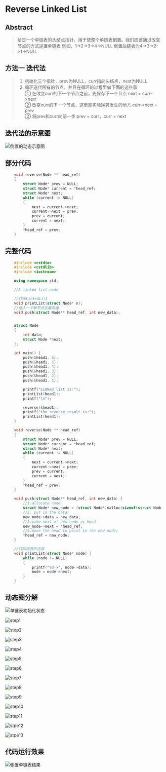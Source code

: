# Reverse Linked List


## Abstract
> 给定一个单链表的头结点指针，用于使整个单链表倒置。我们应该通过改变节点的方式逆置单链表
> 例如，1->2->3->4->NULL
> 倒置后链表为4->3->2->1->NULL


## 方法一 迭代法
> 1. 初始化三个指针，prev为NULL，curr指向头结点，next为NULL
> 2. 循环迭代所有的节点，并且在循环的过程里做下面的这些事  
> ① 在改变curr的下一个节点之前，先保存下一个节点  next = curr->next  
> ② 改变curr的下一个节点，这里是实际逆转发生的地方 curr->next = prev  
> ③ 将prev和curr向前一步 prev = curr，curr = next

## 迭代法的示意图
![倒置的动态示意图](_v_images/20190218233409183_12563.gif)


## 部分代码
```c++
    void reverse(Node ** head_ref)
    {
    	struct Node* prev = NULL;
    	struct Node* current = *head_ref;
    	struct Node* next;
    	while (current != NULL)
    	{ 
    		next = current->next;
    		current->next = prev;
    		prev = current;
    		current = next;
    	}
    	*head_ref = prev;
    }
```

## 完整代码
```c++
    #include <cstdio>
    #include <cstdlib>
    #include <iostream>

    using namespace std;

    //A linked list node

    //打印LinkedList
    void printList(struct Node* n);
    //插入一个新节点在最前面
    void push(struct Node** head_ref, int new_data);


    struct Node
    {
    	int data;
    	struct Node *next;
    };

    int main() {
    	push(&head1, 6);
    	push(&head1, 5);
    	push(&head1, 4);
    	push(&head1, 3);
    	push(&head1, 2);
    	push(&head1, 1);

    	printf("Linked list is:");
    	printList(head1);
    	printf("\n");

    	reverse(&head1);
    	printf("the reverse result is:");
    	printList(head1);
    }

    void reverse(Node ** head_ref)
    {
    	struct Node* prev = NULL;
    	struct Node* current = *head_ref;
    	struct Node* next;
    	while (current != NULL)
    	{
    		next = current->next;
    		current->next = prev;
    		prev = current;
    		current = next;
    	}
    	*head_ref = prev;
    }

    void push(struct Node** head_ref, int new_data) {
    	//1.allocate node
    	struct Node* new_node = (struct Node*)malloc(sizeof(struct Node));
    	//2. put in the data;
    	new_node->data = new_data;
    	//3.make next of new node as head
    	new_node->next = *head_ref;
    	//4.move the head to point to the new node;
    	*head_ref = new_node;
    }

    //打印链表的内容
    void printList(struct Node* node) {
    	while (node != NULL)
    	{
    		printf("%d->", node->data);
    		node = node->next;
    	}
    }
```
## 动态图分解
![单链表初始化状态](_v_images/20190223210858677_13068.png)

![step1](_v_images/20190223210931849_7952.png)

![step2](_v_images/20190223210938867_8137.png)

![step3](_v_images/20190223210945842_2615.png)

![step4](_v_images/20190223210954898_10748.png)

![step5](_v_images/20190223211001821_2958.png)


![step6](_v_images/20190223211022816_16629.png)

![step7](_v_images/20190223211031226_15744.png)

![step8](_v_images/20190223211039338_2067.png)

![step9](_v_images/20190223211057530_16641.png)

![step10](_v_images/20190223211157834_8073.png)

![step11](_v_images/20190223211206194_27762.png)

![stpe12](_v_images/20190223211211972_27230.png)

![stpe13](_v_images/20190223211302999_25028.png)



## 代码运行效果
![倒置单链表结果](_v_images/20190221174851957_3924.png)